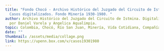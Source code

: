 ```yaml
---
title: "Fondo Chocó - Archivo Histórico del Juzgado del Circuito de Istmina.
  Casos digitalizados. Fondo Minería 1930-1980. "
author: Archivo Histórico del Juzgado del Circuito de Istmina. Digitalización
  por Daniel Varela y Angelica Aqualimpia.
topic: Colombia, Chocó, Río San Juan, Minería, Vida Cotidiana, Compañías extranjeras
date: ""
thumbnail: /assets/media/collage.png
link: https://upenn.box.com/v/casos19301980
---
```

